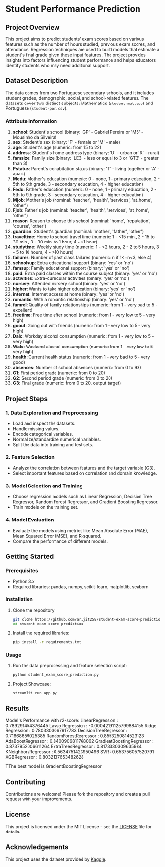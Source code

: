 # Student Performance Prediction

## Project Overview
This project aims to predict students' exam scores based on various features such as the number of hours studied, previous exam scores, and attendance. Regression techniques are used to build models that estimate a student's final grade given these input features. The project provides insights into factors influencing student performance and helps educators identify students who may need additional support.

## Dataset Description
The data comes from two Portuguese secondary schools, and it includes student grades, demographic, social, and school-related features. The datasets cover two distinct subjects: Mathematics (`student-mat.csv`) and Portuguese (`student-por.csv`). 

### Attribute Information
1. **school**: Student's school (binary: 'GP' - Gabriel Pereira or 'MS' - Mousinho da Silveira)
2. **sex**: Student's sex (binary: 'F' - female or 'M' - male)
3. **age**: Student's age (numeric: from 15 to 22)
4. **address**: Student's home address type (binary: 'U' - urban or 'R' - rural)
5. **famsize**: Family size (binary: 'LE3' - less or equal to 3 or 'GT3' - greater than 3)
6. **Pstatus**: Parent's cohabitation status (binary: 'T' - living together or 'A' - apart)
7. **Medu**: Mother's education (numeric: 0 - none, 1 - primary education, 2 - 5th to 9th grade, 3 - secondary education, 4 - higher education)
8. **Fedu**: Father's education (numeric: 0 - none, 1 - primary education, 2 - 5th to 9th grade, 3 - secondary education, 4 - higher education)
9. **Mjob**: Mother's job (nominal: 'teacher', 'health', 'services', 'at_home', 'other')
10. **Fjob**: Father's job (nominal: 'teacher', 'health', 'services', 'at_home', 'other')
11. **reason**: Reason to choose this school (nominal: 'home', 'reputation', 'course', 'other')
12. **guardian**: Student's guardian (nominal: 'mother', 'father', 'other')
13. **traveltime**: Home to school travel time (numeric: 1 - <15 min., 2 - 15 to 30 min., 3 - 30 min. to 1 hour, 4 - >1 hour)
14. **studytime**: Weekly study time (numeric: 1 - <2 hours, 2 - 2 to 5 hours, 3 - 5 to 10 hours, 4 - >10 hours)
15. **failures**: Number of past class failures (numeric: n if 1<=n<3, else 4)
16. **schoolsup**: Extra educational support (binary: 'yes' or 'no')
17. **famsup**: Family educational support (binary: 'yes' or 'no')
18. **paid**: Extra paid classes within the course subject (binary: 'yes' or 'no')
19. **activities**: Extra-curricular activities (binary: 'yes' or 'no')
20. **nursery**: Attended nursery school (binary: 'yes' or 'no')
21. **higher**: Wants to take higher education (binary: 'yes' or 'no')
22. **internet**: Internet access at home (binary: 'yes' or 'no')
23. **romantic**: With a romantic relationship (binary: 'yes' or 'no')
24. **famrel**: Quality of family relationships (numeric: from 1 - very bad to 5 - excellent)
25. **freetime**: Free time after school (numeric: from 1 - very low to 5 - very high)
26. **goout**: Going out with friends (numeric: from 1 - very low to 5 - very high)
27. **Dalc**: Workday alcohol consumption (numeric: from 1 - very low to 5 - very high)
28. **Walc**: Weekend alcohol consumption (numeric: from 1 - very low to 5 - very high)
29. **health**: Current health status (numeric: from 1 - very bad to 5 - very good)
30. **absences**: Number of school absences (numeric: from 0 to 93)
31. **G1**: First period grade (numeric: from 0 to 20)
32. **G2**: Second period grade (numeric: from 0 to 20)
33. **G3**: Final grade (numeric: from 0 to 20, output target)

## Project Steps

### 1. Data Exploration and Preprocessing
- Load and inspect the datasets.
- Handle missing values.
- Encode categorical variables.
- Normalize/standardize numerical variables.
- Split the data into training and test sets.

### 2. Feature Selection
- Analyze the correlation between features and the target variable (G3).
- Select important features based on correlation and domain knowledge.

### 3. Model Selection and Training
- Choose regression models such as Linear Regression, Decision Tree Regressor, Random Forest Regressor, and Gradient Boosting Regressor.
- Train models on the training set.

### 4. Model Evaluation
- Evaluate the models using metrics like Mean Absolute Error (MAE), Mean Squared Error (MSE), and R-squared.
- Compare the performance of different models.


## Getting Started

### Prerequisites
- Python 3.x
- Required libraries: pandas, numpy, scikit-learn, matplotlib, seaborn

### Installation
1. Clone the repository:
    ```bash
    git clone https://github.com/arijit258/student-exam-score-prediction.git
    cd student-exam-score-prediction
    ```

2. Install the required libraries:
    ```bash
    pip install -r requirements.txt
    ```

### Usage
1. Run the data preprocessing and feature selection script:
    ```bash
    python student_exam_score_prediction.py
    ```

2. Project Showcase:
    ```bash
    streamlit run app.py
    ```


## Results
Model's Performance with r2-score:
LinearRegression : 0.789291454376445
Lasso Regression : -0.00042191125799884155
Ridge Regression : 0.7803303067917783
DecisionTreeRegressor : 0.71668659025385
RandomForestRegressor : 0.8553250814523123
AdaBoostRegressor : 0.8400906811768062
GradientBoostingRegressor : 0.8737952006611264
ExtraTreesRegressor : 0.8173330309635984
KNeighborsRegressor : 0.5634751423950496
SVR : 0.653756057520791
XGBRegressor : 0.8032137653482628

TThe best model is GradientBoostingRegressor

## Contributing
Contributions are welcome! Please fork the repository and create a pull request with your improvements.

## License
This project is licensed under the MIT License - see the [LICENSE](LICENSE) file for details.

## Acknowledgements
This project uses the dataset provided by [Kaggle](https://www.kaggle.com/datasets/impapan/student-performance-data-set).
